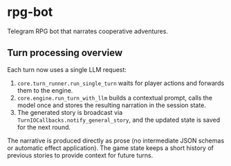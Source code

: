 # rpg-bot

Telegram RPG bot that narrates cooperative adventures.

## Turn processing overview

Each turn now uses a single LLM request:

1. `core.turn_runner.run_single_turn` waits for player actions and forwards them to the engine.
2. `core.engine.run_turn_with_llm` builds a contextual prompt, calls the model once and stores the
   resulting narration in the session state.
3. The generated story is broadcast via `TurnIOCallbacks.notify_general_story`, and the updated state
   is saved for the next round.

The narrative is produced directly as prose (no intermediate JSON schemas or automatic effect
application). The game state keeps a short history of previous stories to provide context for future
turns.

